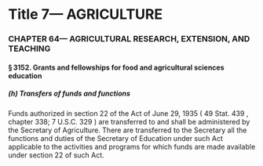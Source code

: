 
# Title 7— AGRICULTURE
### CHAPTER 64— AGRICULTURAL RESEARCH, EXTENSION, AND TEACHING
#### § 3152. Grants and fellowships for food and agricultural sciences education
##### (h) Transfers of funds and functions

Funds authorized in section 22 of the Act of June 29, 1935 ( 49 Stat. 439 , chapter 338; 7 U.S.C. 329 ) are transferred to and shall be administered by the Secretary of Agriculture. There are transferred to the Secretary all the functions and duties of the Secretary of Education under such Act applicable to the activities and programs for which funds are made available under section 22 of such Act.
